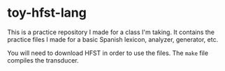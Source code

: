# toy-hfst-lang
This is a practice repository I made for a class I'm taking. It contains the practice files I made for a basic Spanish lexicon, analyzer, generator, etc. 

You will need to download HFST in order to use the files. The `make` file compiles the transducer.